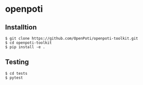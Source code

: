 # openpoti

## Installtion
```
$ git clone https://github.com/OpenPoti/openpoti-toolkit.git
$ cd openpoti-toolkit
$ pip install -e .
```

## Testing
```
$ cd tests
$ pytest
```

